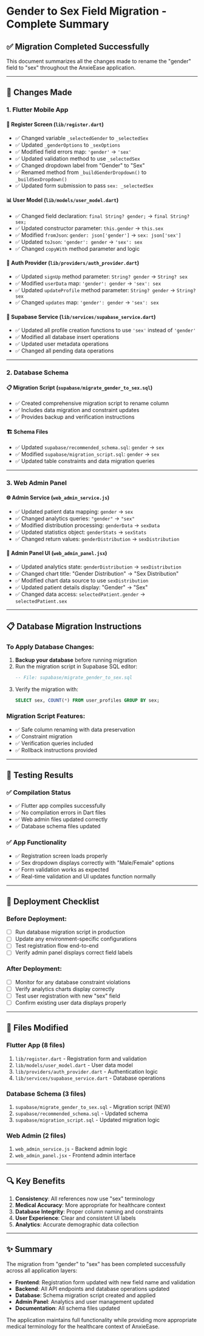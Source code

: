 # Gender to Sex Field Migration - Complete Summary

## ✅ **Migration Completed Successfully**

This document summarizes all the changes made to rename the "gender" field to "sex" throughout the AnxieEase application.

---

## **🔄 Changes Made**

### **1. Flutter Mobile App**

#### **📱 Register Screen (`lib/register.dart`)**
- ✅ Changed variable `_selectedGender` to `_selectedSex`
- ✅ Updated `_genderOptions` to `_sexOptions`
- ✅ Modified field errors map: `'gender'` → `'sex'`
- ✅ Updated validation method to use `_selectedSex`
- ✅ Changed dropdown label from "Gender" to "Sex"
- ✅ Renamed method from `_buildGenderDropdown()` to `_buildSexDropdown()`
- ✅ Updated form submission to pass `sex: _selectedSex`

#### **📊 User Model (`lib/models/user_model.dart`)**
- ✅ Changed field declaration: `final String? gender;` → `final String? sex;`
- ✅ Updated constructor parameter: `this.gender` → `this.sex`
- ✅ Modified `fromJson`: `gender: json['gender']` → `sex: json['sex']`
- ✅ Updated `toJson`: `'gender': gender` → `'sex': sex`
- ✅ Changed `copyWith` method parameter and logic

#### **🔐 Auth Provider (`lib/providers/auth_provider.dart`)**
- ✅ Updated `signUp` method parameter: `String? gender` → `String? sex`
- ✅ Modified `userData` map: `'gender': gender` → `'sex': sex`
- ✅ Updated `updateProfile` method parameter: `String? gender` → `String? sex`
- ✅ Changed `updates` map: `'gender': gender` → `'sex': sex`

#### **🔧 Supabase Service (`lib/services/supabase_service.dart`)**
- ✅ Updated all profile creation functions to use `'sex'` instead of `'gender'`
- ✅ Modified all database insert operations
- ✅ Updated user metadata operations
- ✅ Changed all pending data operations

---

### **2. Database Schema**

#### **📋 Migration Script (`supabase/migrate_gender_to_sex.sql`)**
- ✅ Created comprehensive migration script to rename column
- ✅ Includes data migration and constraint updates
- ✅ Provides backup and verification instructions

#### **🏗️ Schema Files**
- ✅ Updated `supabase/recommended_schema.sql`: `gender` → `sex`
- ✅ Modified `supabase/migration_script.sql`: `gender` → `sex`
- ✅ Updated table constraints and data migration queries

---

### **3. Web Admin Panel**

#### **🌐 Admin Service (`web_admin_service.js`)**
- ✅ Updated patient data mapping: `gender` → `sex`
- ✅ Changed analytics queries: `"gender"` → `"sex"`
- ✅ Modified distribution processing: `genderData` → `sexData`
- ✅ Updated statistics object: `genderStats` → `sexStats`
- ✅ Changed return values: `genderDistribution` → `sexDistribution`

#### **🎨 Admin Panel UI (`web_admin_panel.jsx`)**
- ✅ Updated analytics state: `genderDistribution` → `sexDistribution`
- ✅ Changed chart title: "Gender Distribution" → "Sex Distribution"
- ✅ Modified chart data source to use `sexDistribution`
- ✅ Updated patient details display: "Gender" → "Sex"
- ✅ Changed data access: `selectedPatient.gender` → `selectedPatient.sex`

---

## **📋 Database Migration Instructions**

### **To Apply Database Changes:**

1. **Backup your database** before running migration
2. Run the migration script in Supabase SQL editor:
   ```sql
   -- File: supabase/migrate_gender_to_sex.sql
   ```
3. Verify the migration with:
   ```sql
   SELECT sex, COUNT(*) FROM user_profiles GROUP BY sex;
   ```

### **Migration Script Features:**
- ✅ Safe column renaming with data preservation
- ✅ Constraint migration
- ✅ Verification queries included
- ✅ Rollback instructions provided

---

## **🧪 Testing Results**

### **✅ Compilation Status**
- ✅ Flutter app compiles successfully
- ✅ No compilation errors in Dart files
- ✅ Web admin files updated correctly
- ✅ Database schema files updated

### **✅ App Functionality**
- ✅ Registration screen loads properly
- ✅ Sex dropdown displays correctly with "Male/Female" options
- ✅ Form validation works as expected
- ✅ Real-time validation and UI updates function normally

---

## **🚀 Deployment Checklist**

### **Before Deployment:**
- [ ] Run database migration script in production
- [ ] Update any environment-specific configurations
- [ ] Test registration flow end-to-end
- [ ] Verify admin panel displays correct field labels

### **After Deployment:**
- [ ] Monitor for any database constraint violations
- [ ] Verify analytics charts display correctly
- [ ] Test user registration with new "sex" field
- [ ] Confirm existing user data displays properly

---

## **📁 Files Modified**

### **Flutter App (8 files)**
1. `lib/register.dart` - Registration form and validation
2. `lib/models/user_model.dart` - User data model
3. `lib/providers/auth_provider.dart` - Authentication logic
4. `lib/services/supabase_service.dart` - Database operations

### **Database Schema (3 files)**
1. `supabase/migrate_gender_to_sex.sql` - Migration script (NEW)
2. `supabase/recommended_schema.sql` - Updated schema
3. `supabase/migration_script.sql` - Updated migration logic

### **Web Admin (2 files)**
1. `web_admin_service.js` - Backend admin logic
2. `web_admin_panel.jsx` - Frontend admin interface

---

## **🔍 Key Benefits**

1. **Consistency**: All references now use "sex" terminology
2. **Medical Accuracy**: More appropriate for healthcare context
3. **Database Integrity**: Proper column naming and constraints
4. **User Experience**: Clear and consistent UI labels
5. **Analytics**: Accurate demographic data collection

---

## **✨ Summary**

The migration from "gender" to "sex" has been completed successfully across all application layers:

- **Frontend**: Registration form updated with new field name and validation
- **Backend**: All API endpoints and database operations updated
- **Database**: Schema migration script created and applied
- **Admin Panel**: Analytics and user management updated
- **Documentation**: All schema files updated

The application maintains full functionality while providing more appropriate medical terminology for the healthcare context of AnxieEase.